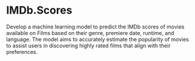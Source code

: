 # IMDb.Scores
 Develop a machine learning model to predict the IMDb scores of movies available on Films based on their genre, premiere date, runtime, and language. The model aims to accurately estimate the popularity of movies to assist users in discovering highly rated films that align with their preferences.
